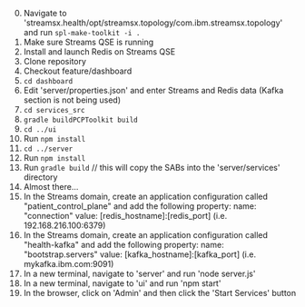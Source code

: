 0. Navigate to 'streamsx.health/opt/streamsx.topology/com.ibm.streamsx.topology' and run `spl-make-toolkit -i .`
1. Make sure Streams QSE is running
2. Install and launch Redis on Streams QSE
3. Clone repository
4. Checkout feature/dashboard
5. `cd dashboard`
6. Edit 'server/properties.json' and enter Streams and Redis data (Kafka section is not being used)
7. `cd services_src`
8. `gradle buildPCPToolkit build`
9. `cd ../ui`
10. Run `npm install`
11. `cd ../server`
12. Run `npm install`
13. Run `gradle build` // this will copy the SABs into the 'server/services' directory
15. Almost there...
16. In the Streams domain, create an application configuration called "patient_control_plane" and add the following property:
    name: "connection"
    value: [redis_hostname]:[redis_port] (i.e. 192.168.216.100:6379)
17. In the Streams domain, create an application configuration called "health-kafka" and add the following property:
    name: "bootstrap.servers"
    value: [kafka_hostname]:[kafka_port] (i.e. mykafka.ibm.com:9091)
18. In a new terminal, navigate to 'server' and run 'node server.js'
19. In a new terminal, navigate to 'ui' and run 'npm start'
20. In the browser, click on 'Admin' and then click the 'Start Services' button
